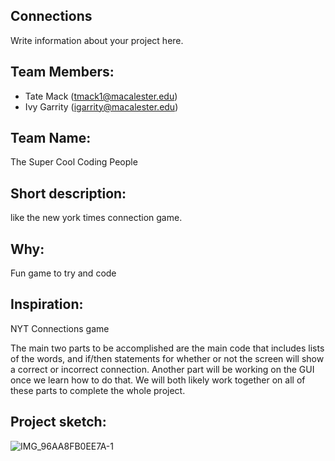 

## Connections
Write information about your project here.

## Team Members: 
- Tate Mack (tmack1@macalester.edu)
- Ivy Garrity (igarrity@macalester.edu)
## Team Name: 
The Super Cool Coding People
## Short description: 
like the new york times connection game.
## Why: 
Fun game to try and code
## Inspiration: 
NYT Connections game

The main two parts to be accomplished are the main code that includes
lists of the words, and if/then statements for whether or not the screen will
show a correct or incorrect connection. Another part will be working on the GUI
once we learn how to do that. We will both likely work together on all of these
parts to complete the whole project.

## Project sketch:
![IMG_96AA8FB0EE7A-1](https://github.com/mac-comp123-s24-alhashim/project-03-ivy-tate-riley-project/assets/156858237/b23fa559-7258-41c5-bb98-43ba42e15d4a)
